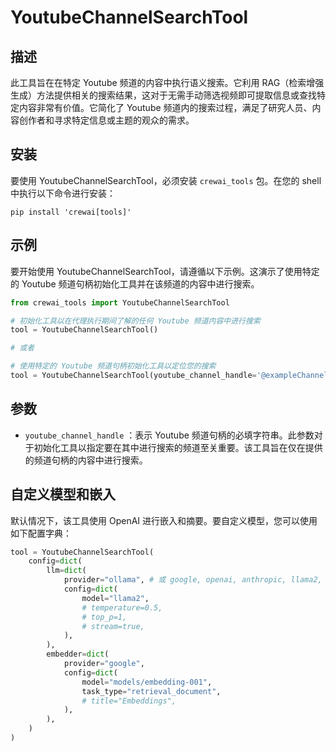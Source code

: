 # YoutubeChannelSearchTool

## 描述
此工具旨在在特定 Youtube 频道的内容中执行语义搜索。它利用 RAG（检索增强生成）方法提供相关的搜索结果，这对于无需手动筛选视频即可提取信息或查找特定内容非常有价值。它简化了 Youtube 频道内的搜索过程，满足了研究人员、内容创作者和寻求特定信息或主题的观众的需求。

## 安装
要使用 YoutubeChannelSearchTool，必须安装 `crewai_tools` 包。在您的 shell 中执行以下命令进行安装：

```shell
pip install 'crewai[tools]'
```

## 示例
要开始使用 YoutubeChannelSearchTool，请遵循以下示例。这演示了使用特定的 Youtube 频道句柄初始化工具并在该频道的内容中进行搜索。

```python
from crewai_tools import YoutubeChannelSearchTool

# 初始化工具以在代理执行期间了解的任何 Youtube 频道内容中进行搜索
tool = YoutubeChannelSearchTool()

# 或者

# 使用特定的 Youtube 频道句柄初始化工具以定位您的搜索
tool = YoutubeChannelSearchTool(youtube_channel_handle='@exampleChannel')
```

## 参数
- `youtube_channel_handle` ：表示 Youtube 频道句柄的必填字符串。此参数对于初始化工具以指定要在其中进行搜索的频道至关重要。该工具旨在仅在提供的频道句柄的内容中进行搜索。

## 自定义模型和嵌入

默认情况下，该工具使用 OpenAI 进行嵌入和摘要。要自定义模型，您可以使用如下配置字典：

```python
tool = YoutubeChannelSearchTool(
    config=dict(
        llm=dict(
            provider="ollama", # 或 google, openai, anthropic, llama2, ...
            config=dict(
                model="llama2",
                # temperature=0.5,
                # top_p=1,
                # stream=true,
            ),
        ),
        embedder=dict(
            provider="google",
            config=dict(
                model="models/embedding-001",
                task_type="retrieval_document",
                # title="Embeddings",
            ),
        ),
    )
)
```
